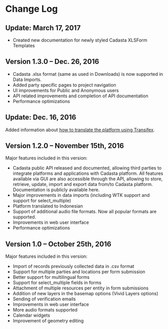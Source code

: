 # Change Log

## Update: March 17, 2017

* Created new documentation for newly styled Cadasta XLSForm Templates

## Version 1.3.0 – Dec. 26, 2016
  
* Cadasta .xlsx format (same as used in Downloads) is now supported in Data Imports. 
* Added party specific pages to project navigation
* UI improvements for Public and Anonymous users 
* API related improvements and completion of API documentation
* Performance optimizations 


## Update: Dec. 16, 2016

Added information about [how to translate the platform using Transifex](10-translation.md).


## Version 1.2.0 – November 15th, 2016
  
Major features included in this version:
* Cadasta public API released and documented, allowing third parties to integrate platforms and applications with Cadasta platform. All features available via GUI are also accessible through the API, allowing to store, retrieve, update, import and export data from/to Cadasta platform. Documentation is publicly available here. 
* Major improvements in data imports (including WTK support and support for select_multiple)
* Platform translated to Indonesian 
* Support of additional audio file formats. Now all popular formats are supported. 
* Improvements in web user interface
* Performance optimizations 


## Version 1.0 – October 25th, 2016
 
Major features included in this version:
* Import of records previously collected data in .csv format
* Support for multiple parties and locations per form submission
* Better support for multilingual forms
* Support for select_multiple fields in forms
* Attachment of multiple resources per entity in form submissions
* Addition of new layers in the basemap options (Vivid Layers options)
* Sending of verification emails
* Improvements in web user interface
* More audio formats supported
* Calendar widgets
* Improvement of geometry editing
